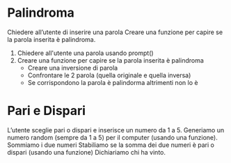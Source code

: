 
# Palindroma

Chiedere all’utente di inserire una parola
Creare una funzione per capire se la parola inserita è palindroma.

1) Chiedere all'utente una parola usando prompt()
2) Creare una funzione per capire se la parola inserita è palindroma
    - Creare una inversione di parola
    - Confrontare le 2 parola (quella originale e quella inversa)
    - Se corrispondono la parola è palindorma altrimenti non lo è

# Pari e Dispari

L’utente sceglie pari o dispari e inserisce un numero da 1 a 5.
Generiamo un numero random (sempre da 1 a 5) per il computer (usando una funzione).
Sommiamo i due numeri
Stabiliamo se la somma dei due numeri è pari o dispari (usando una funzione)
Dichiariamo chi ha vinto.